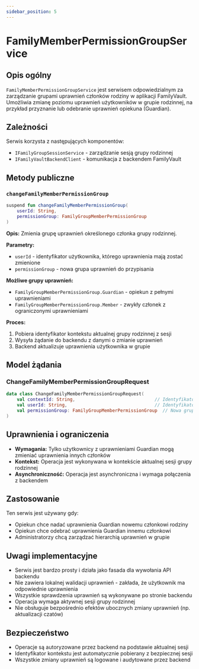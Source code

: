 ```yaml
---
sidebar_position: 5
---
```


# FamilyMemberPermissionGroupService

## Opis ogólny

`FamilyMemberPermissionGroupService` jest serwisem odpowiedzialnym za zarządzanie grupami uprawnień członków rodziny w aplikacji FamilyVault. Umożliwia zmianę poziomu uprawnień użytkowników w grupie rodzinnej, na przykład przyznanie lub odebranie uprawnień opiekuna (Guardian).

## Zależności

Serwis korzysta z następujących komponentów:
- `IFamilyGroupSessionService` - zarządzanie sesją grupy rodzinnej
- `IFamilyVaultBackendClient` - komunikacja z backendem FamilyVault

## Metody publiczne

### `changeFamilyMemberPermissionGroup`
```kotlin
suspend fun changeFamilyMemberPermissionGroup(
    userId: String,
    permissionGroup: FamilyGroupMemberPermissionGroup
)
```

**Opis:** Zmienia grupę uprawnień określonego członka grupy rodzinnej.

**Parametry:**
- `userId` - identyfikator użytkownika, którego uprawnienia mają zostać zmienione
- `permissionGroup` - nowa grupa uprawnień do przypisania

**Możliwe grupy uprawnień:**
- `FamilyGroupMemberPermissionGroup.Guardian` - opiekun z pełnymi uprawnieniami
- `FamilyGroupMemberPermissionGroup.Member` - zwykły członek z ograniczonymi uprawnieniami

**Proces:**
1. Pobiera identyfikator kontekstu aktualnej grupy rodzinnej z sesji
2. Wysyła żądanie do backendu z danymi o zmianie uprawnień
3. Backend aktualizuje uprawnienia użytkownika w grupie

## Model żądania

### ChangeFamilyMemberPermissionGroupRequest
```kotlin
data class ChangeFamilyMemberPermissionGroupRequest(
    val contextId: String,                              // Identyfikator kontekstu grupy
    val userId: String,                                 // Identyfikator użytkownika
    val permissionGroup: FamilyGroupMemberPermissionGroup  // Nowa grupa uprawnień
)
```

## Uprawnienia i ograniczenia

- **Wymagania:** Tylko użytkownicy z uprawnieniami Guardian mogą zmieniać uprawnienia innych członków
- **Kontekst:** Operacja jest wykonywana w kontekście aktualnej sesji grupy rodzinnej
- **Asynchroniczność:** Operacja jest asynchroniczna i wymaga połączenia z backendem

## Zastosowanie

Ten serwis jest używany gdy:
- Opiekun chce nadać uprawnienia Guardian nowemu członkowi rodziny
- Opiekun chce odebrać uprawnienia Guardian innemu członkowi
- Administratorzy chcą zarządzać hierarchią uprawnień w grupie

## Uwagi implementacyjne

- Serwis jest bardzo prosty i działa jako fasada dla wywołania API backendu
- Nie zawiera lokalnej walidacji uprawnień - zakłada, że użytkownik ma odpowiednie uprawnienia
- Wszystkie sprawdzenia uprawnień są wykonywane po stronie backendu
- Operacja wymaga aktywnej sesji grupy rodzinnej
- Nie obsługuje bezpośrednio efektów ubocznych zmiany uprawnień (np. aktualizacji czatów)

## Bezpieczeństwo

- Operacje są autoryzowane przez backend na podstawie aktualnej sesji
- Identyfikator kontekstu jest automatycznie pobierany z bezpiecznej sesji
- Wszystkie zmiany uprawnień są logowane i audytowane przez backend

